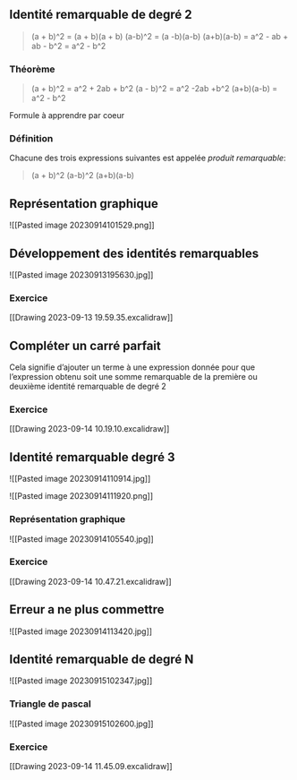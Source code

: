 ## Identité remarquable de degré 2

> (a + b)^2 = (a + b)(a + b)
> (a-b)^2 = (a -b)(a-b)
> (a+b)(a-b) = a^2 - ab + ab - b^2 = a^2 - b^2

### Théorème
>  (a + b)^2 = a^2 + 2ab + b^2
>  (a - b)^2 = a^2 -2ab +b^2
>  (a+b)(a-b) = a^2 - b^2

Formule à apprendre par coeur

### Définition
Chacune des trois expressions suivantes est appelée *produit remarquable*:
> (a + b)^2
> (a-b)^2 
> (a+b)(a-b) 

## Représentation graphique 
![[Pasted image 20230914101529.png]]

## Développement des identités remarquables 

![[Pasted image 20230913195630.jpg]]


### Exercice 
[[Drawing 2023-09-13 19.59.35.excalidraw]]


## Compléter un carré parfait
Cela signifie d’ajouter un terme à une expression donnée pour que l’expression obtenu soit une somme remarquable de la première ou deuxième identité remarquable de degré 2

### Exercice
[[Drawing 2023-09-14 10.19.10.excalidraw]]

## Identité remarquable  degré 3

![[Pasted image 20230914110914.jpg]]

![[Pasted image 20230914111920.png]]
### Représentation graphique
![[Pasted image 20230914105540.jpg]]

### Exercice
[[Drawing 2023-09-14 10.47.21.excalidraw]]

## Erreur a ne plus commettre

![[Pasted image 20230914113420.jpg]]


## Identité remarquable de degré N
![[Pasted image 20230915102347.jpg]]

### Triangle de pascal

![[Pasted image 20230915102600.jpg]]

### Exercice
[[Drawing 2023-09-14 11.45.09.excalidraw]]
